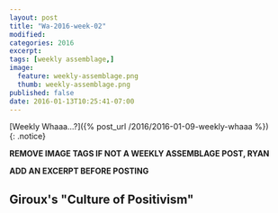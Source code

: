 ```yaml
---
layout: post
title: "Wa-2016-week-02"
modified:
categories: 2016
excerpt:
tags: [weekly assemblage,]
image:
  feature: weekly-assemblage.png
  thumb: weekly-assemblage.png
published: false
date: 2016-01-13T10:25:41-07:00
---
```

  
[Weekly Whaaa…?]({% post_url /2016/2016-01-09-weekly-whaaa %})  
{: .notice}  

**REMOVE IMAGE TAGS IF NOT A WEEKLY ASSEMBLAGE POST, RYAN**

**ADD AN EXCERPT BEFORE POSTING**  

## Giroux's "Culture of Positivism"   






